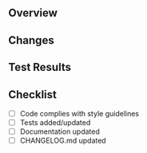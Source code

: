 ## Overview
<!-- Summary of changes, background, purpose -->

## Changes
<!-- Specifically what changes were made -->

## Test Results
<!-- Tests run and their results -->

## Checklist
- [ ] Code complies with style guidelines
- [ ] Tests added/updated
- [ ] Documentation updated
- [ ] CHANGELOG.md updated